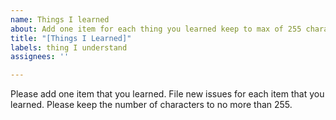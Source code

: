 ```yaml
---
name: Things I learned
about: Add one item for each thing you learned keep to max of 255 characters
title: "[Things I Learned]"
labels: thing I understand
assignees: ''

---
```


Please add one item that you learned.  File new issues for each item that you learned.  Please keep the number of characters to no more than 255.